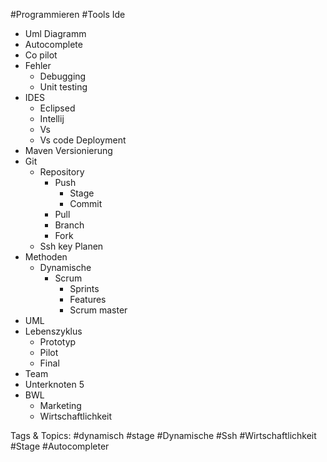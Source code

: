  #Programmieren #Tools Ide
  - Uml Diagramm 
  - Autocomplete 
  - Co pilot
  - Fehler
    - Debugging 
    - Unit testing 
  - IDES
    - Eclipsed 
    - Intellij
    - Vs
    - Vs code
 Deployment 
  - Maven
 Versionierung
  - Git
    - Repository
      - Push
        - Stage
        - Commit
      - Pull
      - Branch
      - Fork
    - Ssh key
 Planen
  - Methoden
    - Dynamische 
      - Scrum
        - Sprints
        - Features 
        - Scrum master
  - UML
  - Lebenszyklus 
    - Prototyp 
    - Pilot
    - Final
  - Team
  - Unterknoten 5
  - BWL
    - Marketing 
    - Wirtschaftlichkeit

   Tags & Topics:
   #dynamisch
   #stage
   #Dynamische
   #Ssh
   #Wirtschaftlichkeit
   #Stage
   #Autocompleter